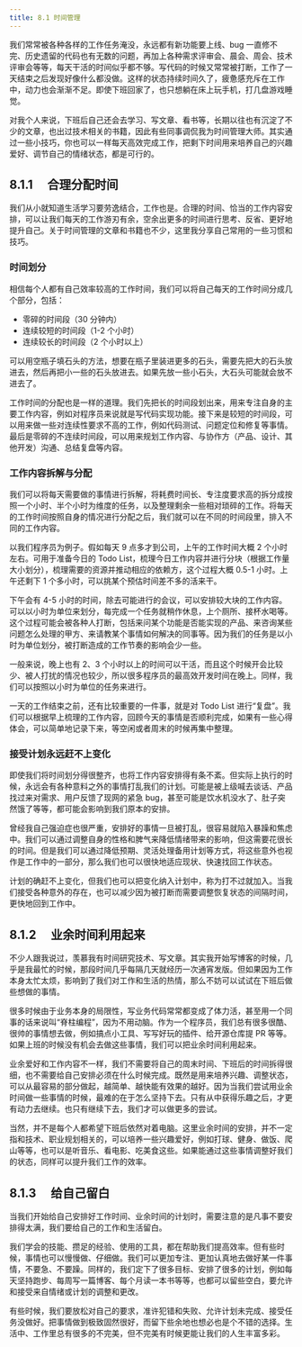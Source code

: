 ```yaml
---
title: 8.1 时间管理
---
```


我们常常被各种各样的工作任务淹没，永远都有新功能要上线、bug 一直修不完、历史遗留的代码也有无数的问题，再加上各种需求评审会、晨会、周会、技术评审会等等，每天干活的时间似乎都不够。写代码的时候又常常被打断，工作了一天结束之后发现好像什么都没做。这样的状态持续时间久了，疲惫感充斥在工作中，动力也会渐渐不足。即使下班回家了，也只想躺在床上玩手机，打几盘游戏睡觉。

对我个人来说，下班后自己还会去学习、写文章、看书等，长期以往也有沉淀了不少的文章，也出过技术相关的书籍，因此有些同事调侃我为时间管理大师。其实通过一些小技巧，你也可以一样每天高效完成工作，把剩下时间用来培养自己的兴趣爱好、调节自己的情绪状态，都是可行的。

## 8.1.1 　合理分配时间

我们从小就知道生活学习要劳逸结合，工作也是。合理的时间、恰当的工作内容安排，可以让我们每天的工作游刃有余，空余出更多的时间进行思考、反省、更好地提升自己。关于时间管理的文章和书籍也不少，这里我分享自己常用的一些习惯和技巧。

### 时间划分

相信每个人都有自己效率较高的工作时间，我们可以将自己每天的工作时间分成几个部分，包括：

- 零碎的时间段（30 分钟内）
- 连续较短的时间段（1-2 个小时）
- 连续较长的时间段（2 个小时以上）

可以用空瓶子填石头的方法，想要在瓶子里装进更多的石头，需要先把大的石头放进去，然后再把小一些的石头放进去。如果先放一些小石头，大石头可能就会放不进去了。

工作时间的分配也是一样的道理。我们先把长的时间段划出来，用来专注自身的主要工作内容，例如对程序员来说就是写代码实现功能。接下来是较短的时间段，可以用来做一些对连续性要求不高的工作，例如代码测试、问题定位和修复等事情。最后是零碎的不连续时间段，可以用来规划工作内容、与协作方（产品、设计、其他开发）沟通、总结复盘等内容。

### 工作内容拆解与分配

我们可以将每天需要做的事情进行拆解，将耗费时间长、专注度要求高的拆分成按照一个小时、半个小时为维度的任务，以及整理剩余一些相对琐碎的工作。将每天的工作时间按照自身的情况进行分配之后，我们就可以在不同的时间段里，排入不同的工作内容。

以我们程序员为例子。假如每天 9 点多才到公司，上午的工作时间大概 2 个小时左右。可用于准备今日的 Todo List，梳理今日工作内容并进行分块（根据工作量大小划分），梳理需要的资源并推动相应的依赖方，这个过程大概 0.5-1 小时。上午还剩下 1 个多小时，可以挑某个预估时间差不多的活来干。

下午会有 4-5 小时的时间，除去可能进行的会议，可以安排较大块的工作内容。可以以小时为单位来划分，每完成一个任务就稍作休息，上个厕所、接杯水喝等。这个过程可能会被各种人打断，包括来问某个功能是否能实现的产品、来咨询某些问题怎么处理的甲方、来请教某个事情如何解决的同事等。因为我们的任务是以小时为单位划分，被打断造成的工作节奏的影响会少一些。

一般来说，晚上也有 2、3 个小时以上的时间可以干活，而且这个时候开会比较少、被人打扰的情况也较少，所以很多程序员的最高效开发时间在晚上。同样，我们可以按照以小时为单位的任务来进行。

一天的工作结束之前，还有比较重要的一件事，就是对 Todo List 进行“复盘”。我们可以根据早上梳理的工作内容，回顾今天的事情是否顺利完成，如果有一些心得体会，可以简单地记录下来，等空闲或者周末的时候再集中整理。

### 接受计划永远赶不上变化

即使我们将时间划分得很整齐，也将工作内容安排得有条不紊。但实际上执行的时候，永远会有各种意料之外的事情打乱我们的计划。可能是被上级喊去谈话、产品找过来对需求、用户反馈了现网的紧急 bug，甚至可能是饮水机没水了、肚子突然饿了等等，都可能会影响到我们原本的安排。

曾经我自己强迫症也很严重，安排好的事情一旦被打乱，很容易就陷入暴躁和焦虑中。我们可以通过调整自身的性格和脾气来降低情绪带来的影响，但这需要花很长的时间。但是我们可以通过降低预期、灵活处理备用计划等方式，将这些意外也视作是工作中的一部分，那么我们也可以很快地适应现状、快速找回工作状态。

计划的确赶不上变化，但我们也可以把变化纳入计划中，称为打不过就加入。当我们接受各种意外的存在，也可以减少因为被打断而需要调整恢复状态的间隔时间，更快地回到工作中。

## 8.1.2 　业余时间利用起来

不少人跟我说过，羡慕我有时间研究技术、写文章。其实我开始写博客的时候，几乎是我最忙的时候，那段时间几乎每隔几天就经历一次通宵发版。但如果因为工作本身太忙太烦，影响到了我们对工作和生活的热情，那么不妨可以试试在下班后做些想做的事情。

很多时候由于业务本身的局限性，写业务代码常常都变成了体力活，甚至用一个同事的话来说叫“脊柱编程”，因为不用动脑。作为一个程序员，我们总有很多很酷、很帅的事情想去做，例如搞点小工具、写写好玩的插件、给开源仓库提 PR 等等。如果上班的时候没有机会去做这些事情，我们可以把业余时间利用起来。

业余爱好和工作内容不一样，我们不需要将自己的周末时间、下班后的时间拆得很细，也不需要给自己安排必须在什么时候完成。既然是用来培养兴趣、调整状态，可以从最容易的部分做起，越简单、越快能有效果的越好。因为当我们尝试用业余时间做一些事情的时候，最难的在于怎么坚持下去。只有从中获得乐趣之后，才更有动力去继续。也只有继续下去，我们才可以做更多的尝试。

当然，并不是每个人都希望下班后依然对着电脑。这里业余时间的安排，并不一定指和技术、职业规划相关的，可以培养一些兴趣爱好，例如打球、健身、做饭、爬山等等，也可以是听音乐、看电影、吃美食这些。如果能通过这些事情调整好我们的状态，同样可以提升我们工作的效率。

## 8.1.3 　给自己留白

当我们开始给自己安排好工作时间、业余时间的计划时，需要注意的是凡事不要安排得太满，我们要给自己的工作和生活留白。

我们学会的技能、攒足的经验、使用的工具，都在帮助我们提高效率。但有些时候，事情也可以慢慢做、仔细做。我们可以更加专注、更加认真地去做好某一件事情，不要急、不要躁。同样的，我们定下了很多目标、安排了很多的计划，例如每天坚持跑步、每周写一篇博客、每个月读一本书等等，也都可以留些空白，要允许和接受来自情绪或计划的调整和更改。

有些时候，我们要放松对自己的要求，准许犯错和失败、允许计划未完成、接受任务没做好。把事情做到极致固然很好，而留下些余地也想必也是个不错的选择。生活中、工作里总有很多的不完美，但不完美有时候更能让我们的人生丰富多彩。
